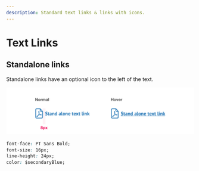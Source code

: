 ```yaml
---
description: Standard text links & links with icons.
---
```


# Text Links

## Standalone links

Standalone links have an optional icon to the left of the text.

![](../../../.gitbook/assets/link-with-icon.png)

```css
font-face: PT Sans Bold;
font-size: 16px;
line-height: 24px;
color: $secondaryBlue;
```



